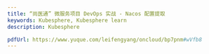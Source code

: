 ```yaml
---
title: “尚医通” 微服务项目 DevOps 实战 - Nacos 配置提取
keywords: Kubesphere, Kubesphere learn
description: Kubesphere

pdfUrl: https://www.yuque.com/leifengyang/oncloud/bp7pnm#wVfb8
---
```

